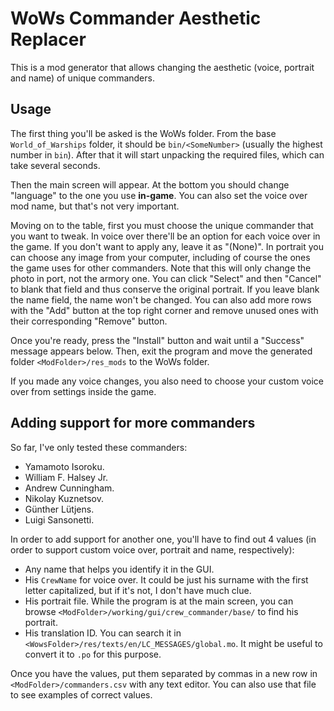 # WoWs Commander Aesthetic Replacer

This is a mod generator that allows changing the aesthetic (voice, portrait and name) of unique commanders.

## Usage

The first thing you'll be asked is the WoWs folder. From the base `World_of_Warships` folder, it should be `bin/<SomeNumber>` (usually the highest number in `bin`). After that it will start unpacking the required files, which can take several seconds.

Then the main screen will appear. At the bottom you should change "language" to the one you use **in-game**. You can also set the voice over mod name, but that's not very important.

Moving on to the table, first you must choose the unique commander that you want to tweak. In voice over there'll be an option for each voice over in the game. If you don't want to apply any, leave it as "(None)". In portrait you can choose any image from your computer, including of course the ones the game uses for other commanders. Note that this will only change the photo in port, not the armory one. You can click "Select" and then "Cancel" to blank that field and thus conserve the original portrait. If you leave blank the name field, the name won't be changed. You can also add more rows with the "Add" button at the top right corner and remove unused ones with their corresponding "Remove" button.

Once you're ready, press the "Install" button and wait until a "Success" message appears below. Then, exit the program and move the generated folder `<ModFolder>/res_mods` to the WoWs folder.

If you made any voice changes, you also need to choose your custom voice over from settings inside the game.

## Adding support for more commanders

So far, I've only tested these commanders:

* Yamamoto Isoroku.
* William F. Halsey Jr.
* Andrew Cunningham.
* Nikolay Kuznetsov.
* Günther Lütjens.
* Luigi Sansonetti.

In order to add support for another one, you'll have to find out 4 values (in order to support custom voice over, portrait and name, respectively):

* Any name that helps you identify it in the GUI.
* His `CrewName` for voice over. It could be just his surname with the first letter capitalized, but if it's not, I don't have much clue.
* His portrait file. While the program is at the main screen, you can browse `<ModFolder>/working/gui/crew_commander/base/` to find his portrait.
* His translation ID. You can search it in `<WowsFolder>/res/texts/en/LC_MESSAGES/global.mo`. It might be useful to convert it to `.po` for this purpose.

Once you have the values, put them separated by commas in a new row in `<ModFolder>/commanders.csv` with any text editor. You can also use that file to see examples of correct values.
